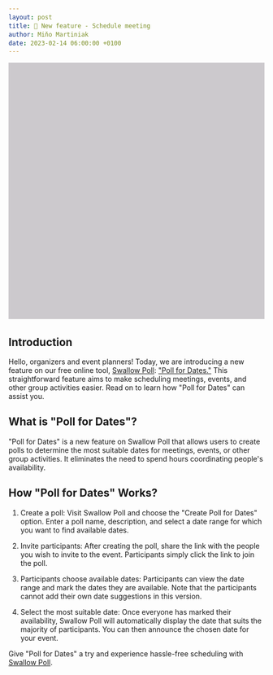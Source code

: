 ```yaml
---
layout: post
title: 📢 New feature - Schedule meeting
author: Miňo Martiniak
date: 2023-02-14 06:00:00 +0100
---
```


[![Poll for dates](/assets/images/2023-04-30-meeting/meetings-mini.gif)](https://app.swallowpoll.com/)

## Introduction

Hello, organizers and event planners! Today, we are introducing a new feature on our free online tool, [Swallow Poll](https://app.swallowpoll.com): ["Poll for Dates."](https://app.swallowpoll.com/Meeting) This straightforward feature aims to make scheduling meetings, events, and other group activities easier. Read on to learn how "Poll for Dates" can assist you.

## What is "Poll for Dates"?

"Poll for Dates" is a new feature on Swallow Poll that allows users to create polls to determine the most suitable dates for meetings, events, or other group activities. It eliminates the need to spend hours coordinating people's availability.

## How "Poll for Dates" Works?

1. Create a poll: Visit Swallow Poll and choose the "Create Poll for Dates" option. Enter a poll name, description, and select a date range for which you want to find available dates.

2. Invite participants: After creating the poll, share the link with the people you wish to invite to the event. Participants simply click the link to join the poll.

3. Participants choose available dates: Participants can view the date range and mark the dates they are available. Note that the participants cannot add their own date suggestions in this version.

4. Select the most suitable date: Once everyone has marked their availability, Swallow Poll will automatically display the date that suits the majority of participants. You can then announce the chosen date for your event.

Give "Poll for Dates" a try and experience hassle-free scheduling with [Swallow Poll](https://app.swallowpoll.com).
